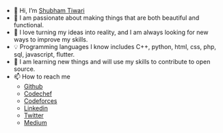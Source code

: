 - 👋 Hi, I’m [Shubham Tiwari](https://github.com/blaze2004)
- :man:  I am passionate about making things that are both beautiful and functional.
- 👀 I love turning my ideas into reality, and I am always looking for new ways to improve my skills.
- :bulb: Programming languages I know includes C++, python, html, css, php, sql, javascript, flutter.
- 🌱 I am learning new things and will use my skills to contribute to open source.
- 📫 How to reach me
  * [Github](https://github.com/blaze2004)
  * [Codechef](https://www.codechef.com/users/blaze2004)
  * [Codeforces](https://codeforces.com/profile/blaze2004)
  * [Linkedin](https://www.linkedin.com/in/blaze2004)
  * [Twitter](https://twitter.com/blaze06112004)
  * [Medium](https://blaze2004.medium.com)
<!---
ShubhamTiwari25/ShubhamTiwari25 is a ✨ special ✨ repository because its `README.md` (this file) appears on your GitHub profile.
You can click the Preview link to take a look at your changes.
--->
